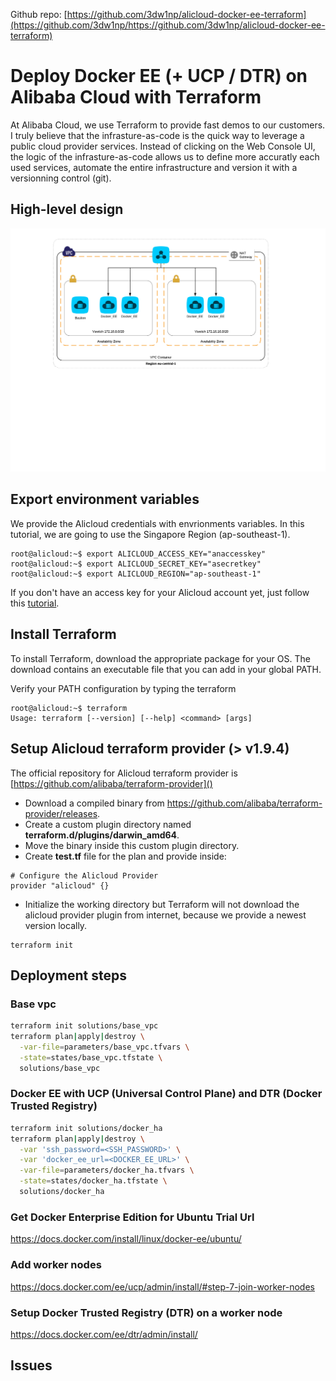 Github repo: [https://github.com/3dw1np/alicloud-docker-ee-terraform](https://github.com/3dw1np/https://github.com/3dw1np/alicloud-docker-ee-terraform)

# Deploy Docker EE (+ UCP / DTR) on Alibaba Cloud with Terraform

At Alibaba Cloud, we use Terraform to provide fast demos to our customers.
I truly believe that the infrasture-as-code is the quick way to leverage a public cloud provider services. Instead of clicking on the Web Console UI, the logic of the infrasture-as-code allows us to define more accuratly each used services, automate the entire infrastructure and version it with a versionning control (git).

## High-level design
![HLD](https://raw.githubusercontent.com/3dw1np/alicloud-docker-ee-terraform/master/HLD.png)

## Export environment variables
We provide the Alicloud credentials with envrionments variables. In this tutorial, we are going to use the Singapore Region (ap-southeast-1).
 
```
root@alicloud:~$ export ALICLOUD_ACCESS_KEY="anaccesskey"
root@alicloud:~$ export ALICLOUD_SECRET_KEY="asecretkey"
root@alicloud:~$ export ALICLOUD_REGION="ap-southeast-1"
```

If you don't have an access key for your Alicloud account yet, just follow this [tutorial](https://www.alibabacloud.com/help/doc-detail/28955.htm).

## Install Terraform
To install Terraform, download the appropriate package for your OS. The download contains an executable file that you can add in your global PATH.

Verify your PATH configuration by typing the terraform

```
root@alicloud:~$ terraform
Usage: terraform [--version] [--help] <command> [args]
```

## Setup Alicloud terraform provider (> v1.9.4)
The official repository for Alicloud terraform provider is [https://github.com/alibaba/terraform-provider]() 

* Download a compiled binary from https://github.com/alibaba/terraform-provider/releases.
* Create a custom plugin directory named **terraform.d/plugins/darwin_amd64**.
* Move the binary inside this custom plugin directory.
* Create **test.tf** file for the plan and provide inside:

```
# Configure the Alicloud Provider
provider "alicloud" {}
```

* Initialize the working directory but Terraform will not download the alicloud provider plugin from internet, because we provide a newest version locally.

```
terraform init
```

## Deployment steps
### Base vpc
```bash
terraform init solutions/base_vpc
terraform plan|apply|destroy \
  -var-file=parameters/base_vpc.tfvars \
  -state=states/base_vpc.tfstate \
  solutions/base_vpc
```

### Docker EE with UCP (Universal Control Plane) and DTR (Docker Trusted Registry)
```bash
terraform init solutions/docker_ha
terraform plan|apply|destroy \
  -var 'ssh_password=<SSH_PASSWORD>' \
  -var 'docker_ee_url=<DOCKER_EE_URL>' \
  -var-file=parameters/docker_ha.tfvars \
  -state=states/docker_ha.tfstate \
  solutions/docker_ha
```

### Get Docker Enterprise Edition for Ubuntu Trial Url
https://docs.docker.com/install/linux/docker-ee/ubuntu/

### Add worker nodes
https://docs.docker.com/ee/ucp/admin/install/#step-7-join-worker-nodes


### Setup Docker Trusted Registry (DTR) on a worker node
https://docs.docker.com/ee/dtr/admin/install/

## Issues